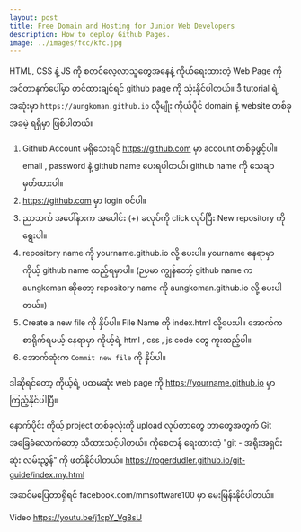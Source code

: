 ```yaml
---
layout: post
title: Free Domain and Hosting for Junior Web Developers
description: How to deploy Github Pages.
image: ../images/fcc/kfc.jpg
---
```

HTML, CSS နဲ့ JS ကို စတင်လေ့လာသူတွေအနေနဲ့ ကိုယ်ရေးထားတဲ့ Web Page ကို အင်တာနက်ပေါ်မှာ တင်ထားချင်ရင် github page ကို သုံးနိုင်ပါတယ်။ ဒီ tutorial ရဲ့ အဆုံးမှာ ```https://aungkoman.github.io``` လိုမျိုး ကိုယ်ပိုင် domain နဲ့ website တစ်ခု အခမဲ့ ရရှိမှာ ဖြစ်ပါတယ်။

1. Github Account မရှိသေးရင် https://github.com မှာ account တစ်ခုဖွင့်ပါ။ email , password နဲ့ github name ပေးရပါတယ်၊ github name ကို သေချာ မှတ်ထားပါ။
2. https://github.com မှာ login ဝင်ပါ။
3. ညာဘက် အပေါ်နားက အပေါင်း (+) ခလုပ်ကို click လုပ်ပြီး New repository ကို ရွေးပါ။
4. repository name ကို  yourname.github.io လို့ ပေးပါ။ yourname နေရာမှာ ကိုယ့် github name ထည့်ရမှာပါ။
(ဉပမာ ကျွန်တော့် github name က aungkoman ဆိုတော့ repository name ကို aungkoman.github.io လို့ ပေးပါတယ်။)
5. Create a new file ကို နှိပ်ပါ။ File Name ကို index.html လို့ပေးပါ။ အောက်က စာရိုက်ရမယ့် နေရာမှာ ကိုယ့်ရဲ့ html , css , js code တွေ ကူးထည့်ပါ။
6. အောက်ဆုံးက ```Commit new file``` ကို နှိပ်ပါ။

ဒါဆိုရင်တော့ ကိုယ့်ရဲ့ ပထမဆုံး web page ကို https://yourname.github.io မှာ ကြည့်နိုင်ပါပြီ။

နောက်ပိုင်း ကိုယ့် project တစ်ခုလုံးကို upload လုပ်တာတွေ ဘာတွေအတွက် Git အခြေခံလောက်တော့ သိထားသင့်ပါတယ်။  ကိုစေတန် ရေးထားတဲ့ "git - အရိုးအရှင်းဆုံး လမ်းညွှန်" ကို ဖတ်နိုင်ပါတယ်။ https://rogerdudler.github.io/git-guide/index.my.html

အဆင်မပြေတာရှိရင် facebook.com/mmsoftware100 မှာ မေးမြန်းနိုင်ပါတယ်။

Video
https://youtu.be/j1cpY_Vg8sU
